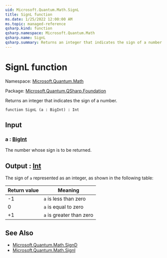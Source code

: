 ```yaml
---
uid: Microsoft.Quantum.Math.SignL
title: SignL function
ms.date: 1/25/2022 12:00:00 AM
ms.topic: managed-reference
qsharp.kind: function
qsharp.namespace: Microsoft.Quantum.Math
qsharp.name: SignL
qsharp.summary: Returns an integer that indicates the sign of a number.
---
```


# SignL function

Namespace: [Microsoft.Quantum.Math](xref:Microsoft.Quantum.Math)

Package: [Microsoft.Quantum.QSharp.Foundation](https://nuget.org/packages/Microsoft.Quantum.QSharp.Foundation)


Returns an integer that indicates the sign of a number.

```qsharp
function SignL (a : BigInt) : Int
```


## Input

### a : [BigInt](xref:microsoft.quantum.qsharp.valueliterals#bigint-literals)

The number whose sign is to be returned.



## Output : [Int](xref:microsoft.quantum.qsharp.valueliterals#int-literals)

The sign of `a` represented as an integer, as shown in the followingtable:|Return value  |Meaning                  ||--------------|-------------------------|| -1           |`a` is less than zero    || 0            |`a` is equal to zero     || +1           |`a` is greater than zero |

## See Also

- [Microsoft.Quantum.Math.SignD](xref:Microsoft.Quantum.Math.SignD)
- [Microsoft.Quantum.Math.SignI](xref:Microsoft.Quantum.Math.SignI)